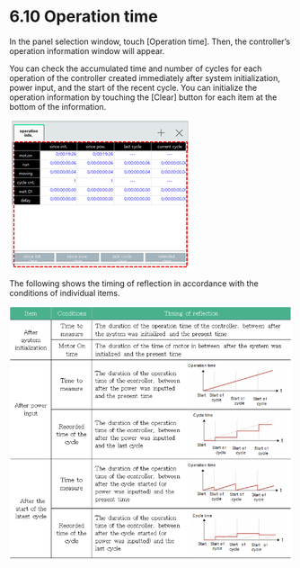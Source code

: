 # 6.10 Operation time

In the panel selection window, touch \[Operation time\]. Then, the controller’s operation information window will appear.

You can check the accumulated time and number of cycles for each operation of the controller created immediately after system initialization, power input, and the start of the recent cycle. You can initialize the operation information by touching the \[Clear\] button for each item at the bottom of the information.

![Figure 41 Operation information](../.gitbook/assets/image%20%28434%29.png)



The following shows the timing of reflection in accordance with the conditions of individual items.

![](../.gitbook/assets/image%20%28428%29.png)

